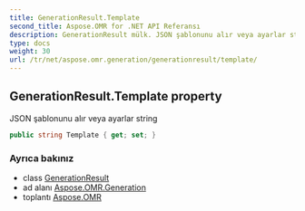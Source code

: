 ```yaml
---
title: GenerationResult.Template
second_title: Aspose.OMR for .NET API Referansı
description: GenerationResult mülk. JSON şablonunu alır veya ayarlar string
type: docs
weight: 30
url: /tr/net/aspose.omr.generation/generationresult/template/
---
```

## GenerationResult.Template property

JSON şablonunu alır veya ayarlar string

```csharp
public string Template { get; set; }
```

### Ayrıca bakınız

* class [GenerationResult](../)
* ad alanı [Aspose.OMR.Generation](../../generationresult/)
* toplantı [Aspose.OMR](../../../)


